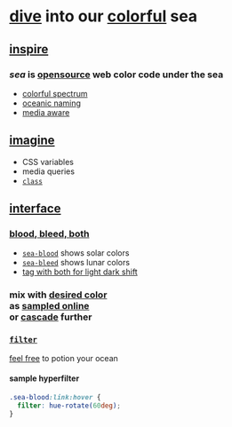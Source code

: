 # [dive](#interface) into our [colorful](https://s9a.page/sea#color) sea

## [inspire](https://s9a.page/sea)

### <dfn>sea</dfn> is [opensource](UNLICENSE.txt) web color code under the sea

* [colorful spectrum](https://s9a.page/sea#color)
* [oceanic naming](sea.css)
* [media aware](https://webmural.com/media)

## [imagine](sea.css)

* CSS variables
* media queries
* [`class`](index.html)

## [interface](index.html)

### [blood, bleed, both](https://s9a.page/sea#plunge)

* [`sea-blood`](https://s9a.page/sea#blood) shows solar colors
* [`sea-bleed`](https://s9a.page/sea#bleed) shows lunar colors
* [tag with both for light dark shift](https://s9a.page/sea#both)

### mix with [desired color](sea.css)<br>as [sampled online](https://s9a.page/sea)<br>or [cascade](https://webmural.com/css) further

### [`filter`](https://developer.mozilla.org/CSS/filter)

[feel free](UNLICENSE.txt) to potion your ocean

#### sample hyperfilter

```css
.sea-blood:link:hover {
  filter: hue-rotate(60deg);
}
```
